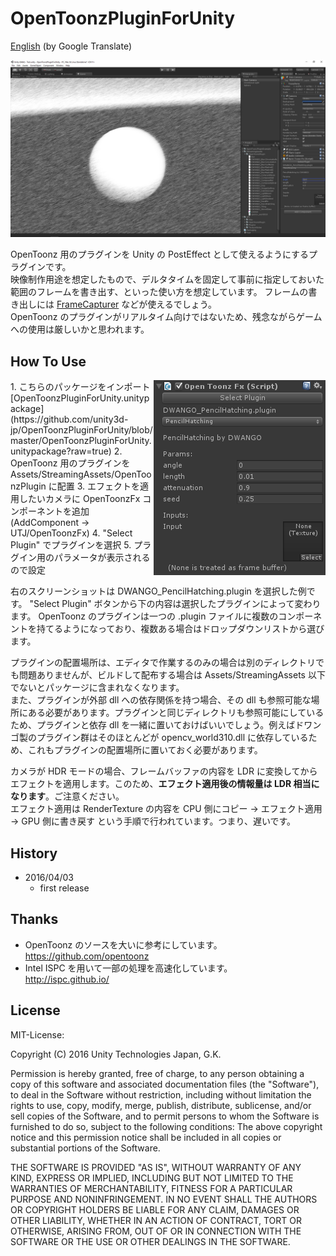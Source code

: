 # OpenToonzPluginForUnity
[English](https://translate.google.com/translate?sl=ja&tl=en&u=https://github.com/unity3d-jp/OpenToonzPluginForUnity) (by Google Translate)

![Screenshot](Screenshots/Screenshot.jpg)

OpenToonz 用のプラグインを Unity の PostEffect として使えるようにするプラグインです。  
映像制作用途を想定したもので、デルタタイムを固定して事前に指定しておいた範囲のフレームを書き出す、といった使い方を想定しています。
フレームの書き出しには [FrameCapturer](https://github.com/unity3d-jp/FrameCapturer) などが使えるでしょう。  
OpenToonz のプラグインがリアルタイム向けではないため、残念ながらゲームへの使用は厳しいかと思われます。  

## How To Use
<img align="right" src="Screenshots/OpenToonzFx.png">
1. こちらのパッケージをインポート [OpenToonzPluginForUnity.unitypackage](https://github.com/unity3d-jp/OpenToonzPluginForUnity/blob/master/OpenToonzPluginForUnity.unitypackage?raw=true)
2. OpenToonz 用のプラグインを Assets/StreamingAssets/OpenToonzPlugin に配置  
3. エフェクトを適用したいカメラに OpenToonzFx コンポーネントを追加 (AddComponent -> UTJ/OpenToonzFx)  
4. "Select Plugin" でプラグインを選択  
5. プラグイン用のパラメータが表示されるので設定  

右のスクリーンショットは DWANGO_PencilHatching.plugin を選択した例です。
"Select Plugin" ボタンから下の内容は選択したプラグインによって変わります。
OpenToonz のプラグインは一つの .plugin ファイルに複数のコンポーネントを持てるようになっており、複数ある場合はドロップダウンリストから選びます。

プラグインの配置場所は、エディタで作業するのみの場合は別のディレクトリでも問題ありませんが、ビルドして配布する場合は Assets/StreamingAssets 以下でないとパッケージに含まれなくなります。  
また、プラグインが外部 dll への依存関係を持つ場合、その dll も参照可能な場所にある必要があります。プラグインと同じディレクトリも参照可能にしているため、プラグインと依存 dll を一緒に置いておけばいいでしょう。例えばドワンゴ製のプラグイン群はそのほとんどが opencv_world310.dll に依存しているため、これもプラグインの配置場所に置いておく必要があります。


カメラが HDR モードの場合、フレームバッファの内容を LDR に変換してからエフェクトを適用します。このため、**エフェクト適用後の情報量は LDR 相当になります**。ご注意ください。  
エフェクト適用は RenderTexture の内容を CPU 側にコピー -> エフェクト適用 -> GPU 側に書き戻す という手順で行われています。つまり、遅いです。

## History
- 2016/04/03
  - first release

## Thanks
- OpenToonz のソースを大いに参考にしています。  
  https://github.com/opentoonz
- Intel ISPC を用いて一部の処理を高速化しています。  
  http://ispc.github.io/

## License
MIT-License:

Copyright (C) 2016 Unity Technologies Japan, G.K.

Permission is hereby granted, free of charge, to any person obtaining a copy of this software and associated documentation files (the "Software"), to deal in the Software without restriction, including without limitation the rights to use, copy, modify, merge, publish, distribute, sublicense, and/or sell copies of the Software, and to permit persons to whom the Software is furnished to do so, subject to the following conditions: The above copyright notice and this permission notice shall be included in all copies or substantial portions of the Software.

THE SOFTWARE IS PROVIDED "AS IS", WITHOUT WARRANTY OF ANY KIND, EXPRESS OR IMPLIED, INCLUDING BUT NOT LIMITED TO THE WARRANTIES OF MERCHANTABILITY, FITNESS FOR A PARTICULAR PURPOSE AND NONINFRINGEMENT. IN NO EVENT SHALL THE AUTHORS OR COPYRIGHT HOLDERS BE LIABLE FOR ANY CLAIM, DAMAGES OR OTHER LIABILITY, WHETHER IN AN ACTION OF CONTRACT, TORT OR OTHERWISE, ARISING FROM, OUT OF OR IN CONNECTION WITH THE SOFTWARE OR THE USE OR OTHER DEALINGS IN THE SOFTWARE.
